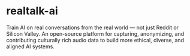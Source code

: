 # realtalk-ai
Train AI on real conversations from the real world — not just Reddit or Silicon Valley. An open-source platform for capturing, anonymizing, and contributing culturally rich audio data to build more ethical, diverse, and aligned AI systems.
